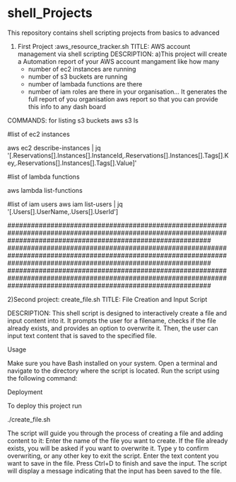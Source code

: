 # shell_Projects
This repository contains shell scripting projects from basics to advanced

1) First Project :aws_resource_tracker.sh
   TITLE: AWS account management via shell scripting
   DESCRIPTION:
    a)This project will create a Automation  report of your AWS account mangament     like how many    
      * number of ec2 instances are running
      * number of s3 buckets are running
      * number of lambada functions are there
      * number of iam roles are there in your organisation...
      It generates the full report of you organisation aws report so that you can provide this info to any dash board
     

COMMANDS:
for listing s3 buckets 
   aws s3 ls 

#list of ec2 instances

   aws ec2 describe-instances | jq '[.Reservations[].Instances[].InstanceId,.Reservations[].Instances[].Tags[].Key,.Reservations[].Instances[].Tags[].Value]'

#list of lambda functions

   aws lambda list-functions

#list of iam users
aws iam list-users | jq '[.Users[].UserName,.Users[].UserId'] 




####################################################################################################################################################################
####################################################################################################################################################################
####################################################################################################################################################################


2)Second project: create_file.sh
 TITLE: File Creation and Input Script
 

DESCRIPTION:
This shell script is designed to interactively create a file and input content into it. It prompts the user for a filename, checks if the file already exists, and provides an option to overwrite it. Then, the user can input text content that is saved to the specified file.

Usage

Make sure you have Bash installed on your system. Open a terminal and navigate to the directory where the script is located. Run the script using the following command:

Deployment

To deploy this project run

  ./create_file.sh
  
The script will guide you through the process of creating a file and adding content to it: 
Enter the name of the file you want to create. 
If the file already exists, you will be asked if you want to overwrite it.
Type y to confirm overwriting, or any other key to exit the script. 
Enter the text content you want to save in the file. Press Ctrl+D to finish and save the input.
The script will display a message indicating that the input has been saved to the file.
